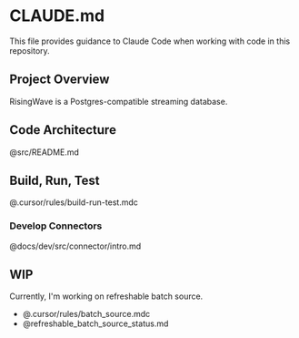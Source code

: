 # CLAUDE.md

This file provides guidance to Claude Code when working with code in this repository.

## Project Overview

RisingWave is a Postgres-compatible streaming database.

## Code Architecture

@src/README.md

## Build, Run, Test

@.cursor/rules/build-run-test.mdc

### Develop Connectors
@docs/dev/src/connector/intro.md

## WIP

Currently, I'm working on refreshable batch source.
- @.cursor/rules/batch_source.mdc
- @refreshable_batch_source_status.md
